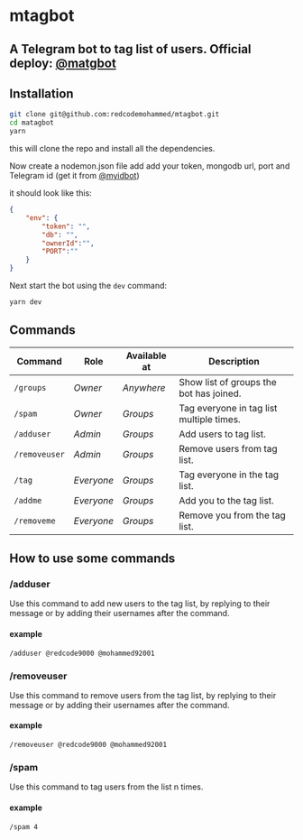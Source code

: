 # mtagbot
A Telegram bot to tag list of users.
Official deploy: [@matgbot](https://t.me/mtagbot)
----
## Installation

```bash
git clone git@github.com:redcodemohammed/mtagbot.git
cd matagbot
yarn
```
this will clone the repo and install all the dependencies.

Now create a nodemon.json file add add your token, mongodb url, port and Telegram id (get it from [@myidbot](https://t.me/myidbot))

it should look like this:
```json
{
    "env": {
        "token": "",
        "db": "",
        "ownerId":"",
        "PORT":""
    }
}
```

Next start the bot using the ```dev``` command:
```bash
yarn dev
```

## Commands
Command                 | Role       | Available at | Description
----------------------- | ---------- | ------------ | -----------------
`/groups`           | _Owner_    | _Anywhere_ | Show list of groups the bot has joined.
`/spam`             | _Owner_    | _Groups_   | Tag everyone in tag list multiple times.
`/adduser`          | _Admin_    | _Groups_   | Add users to tag list.
`/removeuser`       | _Admin_    | _Groups_   | Remove users from tag list.
`/tag`              | _Everyone_ | _Groups_   | Tag everyone in the tag list.
`/addme`            | _Everyone_ | _Groups_   | Add you to the tag list.
`/removeme`         | _Everyone_ | _Groups_   | Remove you from the tag list.

## How to use some commands

### /adduser
Use this command to add new users to the tag list, by replying to their message or by adding their usernames after the command.
#### example
```
/adduser @redcode9000 @mohammed92001
```

### /removeuser
Use this command to remove users from the tag list, by replying to their message or by adding their usernames after the command.
#### example
```
/removeuser @redcode9000 @mohammed92001
```

### /spam <n>
Use this command to tag users from the list n times.
#### example
```
/spam 4
```
